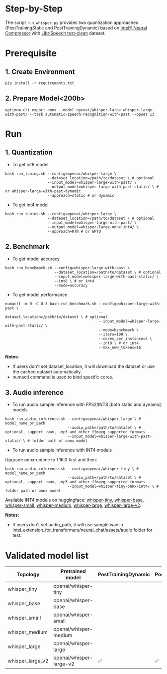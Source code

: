Step-by-Step​
============
The script `run_whisper.py` provides two quantization approaches (PostTrainingStatic and PostTrainingDynamic) based on [Intel® Neural Compressor](https://github.com/intel/neural-compressor) with [LibriSpeech test-clean](https://huggingface.co/datasets/librispeech_asr) dataset.

# Prerequisite​
## 1. Create Environment​
```shell
pip install -r requirements.txt
```

## 2. Prepare Model<200b>
```
optimum-cli export onnx --model openai/whisper-large whisper-large-with-past/ --task automatic-speech-recognition-with-past --opset 13
```

# Run
## 1. Quantization

- To get int8 model

```
bash run_tuning.sh --config=openai/whisper-large \
                   --dataset_location=/path/to/dataset \ # optional
                   --input_model=whisper-large-with-past/ \
                   --output_model=whisper-large-with-past-static/ \ # or whisper-large-with-past-dynamic
                   --approach=static # or dynamic
```

- To get int4 model

```
bash run_tuning.sh --config=openai/whisper-large \
                   --dataset_location=/path/to/dataset \ # optional
                   --input_model=whisper-large-with-past/ \
                   --output_model=whisper-large-onnx-int4/ \
                   --approach=RTN # or GPTQ
```

## 2. Benchmark
- To get model accuracy

```
bash run_benchmark.sh --config=whisper-large-with-past \
                      --dataset_location=/path/to/dataset \ # optional
                      --input_model=whisper-large-with-past-static/ \
                      --int8 \ # or int4
                      --mode=accuracy
```

- To get model performance

```
numactl -m 0 -C 0-3 bash run_benchmark.sh --config=whisper-large-with-past \
                                          --dataset_location=/path/to/dataset \ # optional
                                          --input_model=whisper-large-with-past-static/ \
                                          --mode=benchmark \
                                          --iters=100 \
                                          --cores_per_instance=4 \
                                          --int8 \ # or int4
                                          --max_new_tokens=16
```

**Notes**: 
 - If users don't set dataset_location, it will download the dataset or use the cached dataset automatically.
 - numactl command is used to bind specific cores.

## 3. Audio inference
- To run audio sample inference with FP32/INT8 (both static and dynamic) models

```
bash run_audio_inference.sh --config=openai/whisper-large \ # model_name_or_path
                            --audio_path=/path/to/dataset \ # optional, support .wav, .mp3 and other ffmpeg supported formats
                            --input_model=whisper-large-with-past-static/ \ # folder path of onnx model
```

- To run audio sample inference with INT4 models

Upgrade onnxruntime to 1.16.0 first and then:

```
bash run_audio_inference.sh --config=openai/whisper-tiny \ # model_name_or_path
                            --audio_path=/path/to/dataset \ # optional, support .wav, .mp3 and other ffmpeg supported formats
                            --input_model=whisper-tiny-onnx-int4/ \ # folder path of onnx model
```

Available INT4 models on huggingface:
[whisper-tiny](https://huggingface.co/Intel/whisper-tiny-onnx-int4), 
[whisper-base](https://huggingface.co/Intel/whisper-base-onnx-int4), 
[whisper-small](https://huggingface.co/Intel/whisper-small-onnx-int4), 
[whisper-medium](https://huggingface.co/Intel/whisper-medium-onnx-int4), 
[whisper-large](https://huggingface.co/Intel/whisper-large-onnx-int4), 
[whisper-large-v2](https://huggingface.co/Intel/whisper-large-v2-onnx-int4).

**Notes**: 
 - If users don't set audio_path, it will use sample.wav in intel_extension_for_transformers/neural_chat/assets/audio folder for test.

# Validated model list

|Topology|Pretrained model|PostTrainingDynamic|PostTrainingStatic|WeightOnly4Bit|
|---|------------------------------------|---|---|---
|whisper_tiny|openai/whisper-tiny| | | ✅|
|whisper_base|openai/whisper-base| | | ✅|
|whisper_small|openai/whisper-small| | | ✅|
|whisper_medium|openai/whisper-medium| | | ✅|
|whisper_large|openai/whisper-large| | | ✅|
|whisper_large_v2|openai/whisper-large-v2| ✅| ✅| ✅|
